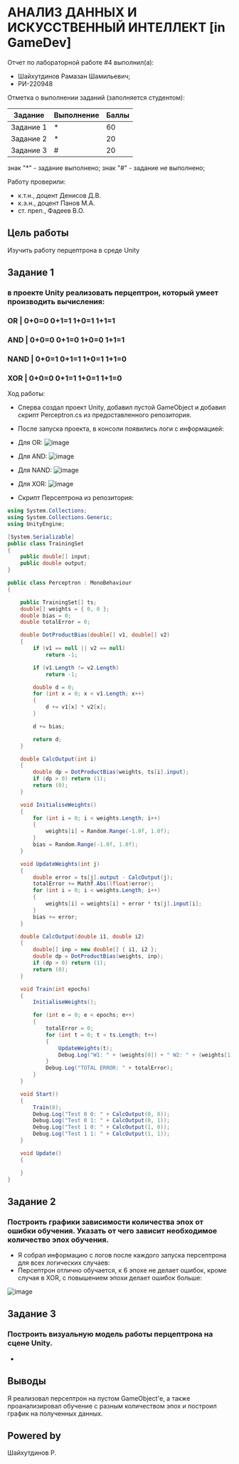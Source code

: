 # АНАЛИЗ ДАННЫХ И ИСКУССТВЕННЫЙ ИНТЕЛЛЕКТ [in GameDev]
Отчет по лабораторной работе #4 выполнил(а):
- Шайхутдинов Рамазан Шамильевич;
- РИ-220948

Отметка о выполнении заданий (заполняется студентом):

| Задание | Выполнение | Баллы |
| ------ | ------ | ------ |
| Задание 1 | * | 60 |
| Задание 2 | * | 20 |
| Задание 3 | # | 20 |

знак "*" - задание выполнено; знак "#" - задание не выполнено;

Работу проверили:
- к.т.н., доцент Денисов Д.В.
- к.э.н., доцент Панов М.А.
- ст. преп., Фадеев В.О.

## Цель работы
Изучить работу перцептрона в среде Unity

## Задание 1
### в проекте Unity реализовать перцептрон, который умеет производить вычисления:
### OR | 0+0=0 0+1=1 1+0=1 1+1=1
### AND | 0+0=0 0+1=0 1+0=0 1+1=1
### NAND | 0+0=1 0+1=1 1+0=1 1+1=0
### XOR | 0+0=0 0+1=1 1+0=1 1+1=0

Ход работы:
- Сперва создал проект Unity, добавил пустой GameObject и добавил скрипт Perceptron.cs из предоставленного репозитория.
- После запуска проекта, в консоли появились логи с информацией: 

- Для OR:
![image]([https://github.com/knightalli/DAinGD-lab4/assets/127225486/f3617045-cd57-42fc-a1a4-1edc2e7bb1ac](https://github.com/SoMNuS65/DA_in_GameDev_Lab_4/blob/main/OR_Scene.png))

- Для AND:
![image]([https://github.com/knightalli/DAinGD-lab4/assets/127225486/f3617045-cd57-42fc-a1a4-1edc2e7bb1ac](https://github.com/SoMNuS65/DA_in_GameDev_Lab_4/blob/main/AND_Scene.png))

- Для NAND:
![image]([https://github.com/knightalli/DAinGD-lab4/assets/127225486/f3617045-cd57-42fc-a1a4-1edc2e7bb1ac](https://github.com/SoMNuS65/DA_in_GameDev_Lab_4/blob/main/NAND_Scene.png))

- Для XOR:
![image]([https://github.com/knightalli/DAinGD-lab4/assets/127225486/f3617045-cd57-42fc-a1a4-1edc2e7bb1ac](https://github.com/SoMNuS65/DA_in_GameDev_Lab_4/blob/main/XOR_Scene.png))

- Скрипт Персептрона из репозитория:
```cs
using System.Collections;
using System.Collections.Generic;
using UnityEngine;

[System.Serializable]
public class TrainingSet
{
    public double[] input;
    public double output;
}

public class Perceptron : MonoBehaviour
{

    public TrainingSet[] ts;
    double[] weights = { 0, 0 };
    double bias = 0;
    double totalError = 0;

    double DotProductBias(double[] v1, double[] v2)
    {
        if (v1 == null || v2 == null)
            return -1;

        if (v1.Length != v2.Length)
            return -1;

        double d = 0;
        for (int x = 0; x < v1.Length; x++)
        {
            d += v1[x] * v2[x];
        }

        d += bias;

        return d;
    }

    double CalcOutput(int i)
    {
        double dp = DotProductBias(weights, ts[i].input);
        if (dp > 0) return (1);
        return (0);
    }

    void InitialiseWeights()
    {
        for (int i = 0; i < weights.Length; i++)
        {
            weights[i] = Random.Range(-1.0f, 1.0f);
        }
        bias = Random.Range(-1.0f, 1.0f);
    }

    void UpdateWeights(int j)
    {
        double error = ts[j].output - CalcOutput(j);
        totalError += Mathf.Abs((float)error);
        for (int i = 0; i < weights.Length; i++)
        {
            weights[i] = weights[i] + error * ts[j].input[i];
        }
        bias += error;
    }

    double CalcOutput(double i1, double i2)
    {
        double[] inp = new double[] { i1, i2 };
        double dp = DotProductBias(weights, inp);
        if (dp > 0) return (1);
        return (0);
    }

    void Train(int epochs)
    {
        InitialiseWeights();

        for (int e = 0; e < epochs; e++)
        {
            totalError = 0;
            for (int t = 0; t < ts.Length; t++)
            {
                UpdateWeights(t);
                Debug.Log("W1: " + (weights[0]) + " W2: " + (weights[1]) + " B: " + bias);
            }
            Debug.Log("TOTAL ERROR: " + totalError);
        }
    }

    void Start()
    {
        Train(8);
        Debug.Log("Test 0 0: " + CalcOutput(0, 0));
        Debug.Log("Test 0 1: " + CalcOutput(0, 1));
        Debug.Log("Test 1 0: " + CalcOutput(1, 0));
        Debug.Log("Test 1 1: " + CalcOutput(1, 1));
    }

    void Update()
    {

    }
}
```

## Задание 2
###  Построить графики зависимости количества эпох от ошибки  обучения. Указать от чего зависит необходимое количество эпох обучения.
- Я собрал информацию с логов после каждого запуска персептрона для всех логических случаев:
- Персептрон отлично обучается, к 6 эпохе не делает ошибок, кроме случая в XOR, с повышением эпохи делает ошибок больше:

![image](https://github.com/knightalli/DAinGD-lab4/assets/127225486/058b7773-5643-4160-950a-0e25dd2bead9)



## Задание 3
### Построить визуальную модель работы перцептрона на сцене Unity.
-

## Выводы
Я реализовал персептрон на пустом GameObject'е, а также проанализировал обучение с разным количеством эпох и построил график на полученных данных.

## Powered by

Шайхутдинов Р.
